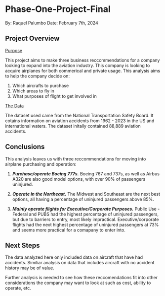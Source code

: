 # Phase-One-Project-Final
By: Raquel Palumbo
Date: February 7th, 2024

## Project Overview
<ins>Purpose</ins>

This project aims to make three business reccommendations for a company looking to expand into the aviation industry. This company is looking to acquire airplanes for both commerical and private usage. This analysis aims to help the company decide on:

1. Which aircrafts to purchase
2. Which areas to fly in
3. What purposes of flight to get involved in 

<ins>The Data</ins>

The dataset used came from the National Transportation Safety Board. It cotains information on aviation accidents from 1962 - 2023 in the US and international waters. 
The dataset initally contained 88,889 aviation accidents.


## Conclusions
This analysis leaves us with three reccommendations for moving into airplane purchasing and operation:

1. ***Purchase/operate Boeing 777s.*** Boeing 767 and 737s, as well as Airbus A320 are also good model options, with over 90% of passengers uninjured. 

2. ***Operate in the Northeast.*** The Midwest and Southeast are the next best options, all having a percentage of uninjured passengers above 85%.

3. ***Mainly operate flights for Executive/Corporate Purposes.*** Public Use - Federal and PUBS had the highest percentage of uninjured passengers, but due to barriers to entry, most likely impractical. Executive/corporate flights had the next highest percentage of uninjured passengers at 73% and seems more practical for a comapany to enter into.

## Next Steps
The data analyzed here only included data on aircraft that have had accidents. Similiar analysis on data that includes aircraft with no accident history may be of value.

Further analysis is needed to see how these reccomendations fit into other considerations the company may want to look at such as cost, ability to operate, etc.


